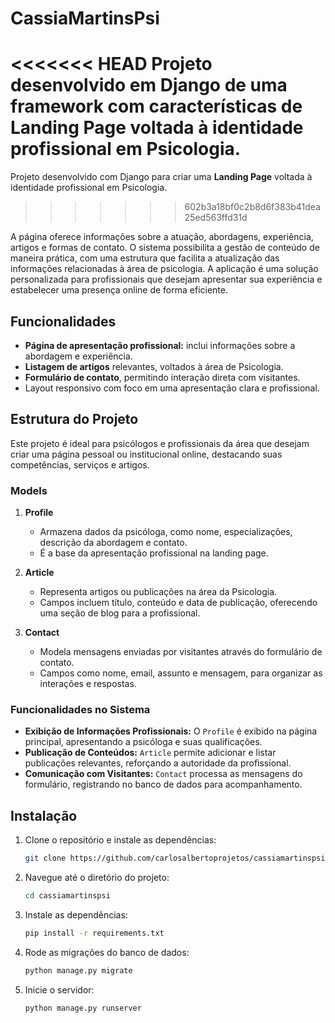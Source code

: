 # CassiaMartinsPsi

<<<<<<< HEAD
Projeto desenvolvido em Django de uma framework com características de Landing Page voltada à identidade profissional em Psicologia. 
=======
Projeto desenvolvido com Django para criar uma **Landing Page** voltada à identidade profissional em Psicologia.
>>>>>>> 602b3a18bf0c2b8d6f383b41dea25ed563ffd31d

A página oferece informações sobre a atuação, abordagens, experiência, artigos e formas de contato. O sistema possibilita a gestão de conteúdo de maneira prática, com uma estrutura que facilita a atualização das informações relacionadas à área de psicologia. A aplicação é uma solução personalizada para profissionais que desejam apresentar sua experiência e estabelecer uma presença online de forma eficiente.

## Funcionalidades

- **Página de apresentação profissional:** inclui informações sobre a abordagem e experiência.
- **Listagem de artigos** relevantes, voltados à área de Psicologia.
- **Formulário de contato**, permitindo interação direta com visitantes.
- Layout responsivo com foco em uma apresentação clara e profissional.

## Estrutura do Projeto

Este projeto é ideal para psicólogos e profissionais da área que desejam criar uma página pessoal ou institucional online, destacando suas competências, serviços e artigos.

### Models

1. **Profile**
   - Armazena dados da psicóloga, como nome, especializações, descrição da abordagem e contato.
   - É a base da apresentação profissional na landing page.

2. **Article**
   - Representa artigos ou publicações na área da Psicologia.
   - Campos incluem título, conteúdo e data de publicação, oferecendo uma seção de blog para a profissional.

3. **Contact**
   - Modela mensagens enviadas por visitantes através do formulário de contato.
   - Campos como nome, email, assunto e mensagem, para organizar as interações e respostas.

### Funcionalidades no Sistema

- **Exibição de Informações Profissionais:** O `Profile` é exibido na página principal, apresentando a psicóloga e suas qualificações.
- **Publicação de Conteúdos:** `Article` permite adicionar e listar publicações relevantes, reforçando a autoridade da profissional.
- **Comunicação com Visitantes:** `Contact` processa as mensagens do formulário, registrando no banco de dados para acompanhamento.

## Instalação

1. Clone o repositório e instale as dependências:
    ```bash
    git clone https://github.com/carlosalbertoprojetos/cassiamartinspsi.git
    ```

2. Navegue até o diretório do projeto:
    ```bash
    cd cassiamartinspsi
    ```

3. Instale as dependências:
    ```bash
    pip install -r requirements.txt
    ```

4. Rode as migrações do banco de dados:
    ```bash
    python manage.py migrate
    ```

5. Inicie o servidor:
    ```bash
    python manage.py runserver
    ```
